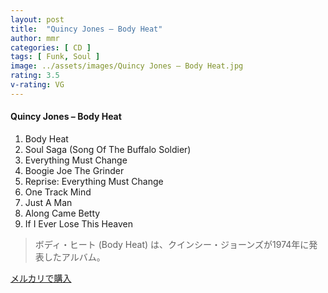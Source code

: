 ```yaml
---
layout: post
title:  "Quincy Jones – Body Heat"
author: mmr
categories: [ CD ]
tags: [ Funk, Soul ]
image: ../assets/images/Quincy Jones – Body Heat.jpg
rating: 3.5
v-rating: VG
---
```


#### Quincy Jones – Body Heat

1. Body Heat
2. Soul Saga (Song Of The Buffalo Soldier)
3. Everything Must Change
4. Boogie Joe The Grinder
5. Reprise: Everything Must Change
6. One Track Mind
7. Just A Man
8. Along Came Betty
9. If I Ever Lose This Heaven

> ボディ・ヒート (Body Heat) は、クインシー・ジョーンズが1974年に発表したアルバム。

[メルカリで購入](https://jp.mercari.com/item/m45216980435)
